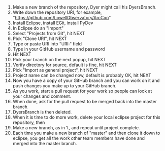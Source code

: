1. Make a new branch of the repository, Dyer might call his DyersBranch.
2. Write down the repository URI, for example, "https://github.com/LowellObservatory/ArcCon"
3. Install Eclipse, install EGit, install PyDev
4. In Eclipse do an "Import"
5. Select "Projects from Git", hit NEXT
6. Pick "Clone URI", hit NEXT
7. Type or paste URI into "URI:" field
8. Type in your GitHub username and password
9. Hit NEXT
10. Pick your branch on the next popup, hit NEXT
11. Verify directory for source, default is fine, hit NEXT
12. Pick "Import as general project", hit NEXT
13. Project name can be changed now, default is probably OK, hit NEXT
14. Now you have a copy of your GitHub branch and you can work on it
    and push changes you make up to your GitHub branch.
15. As you work, start a pull request for your work so people can look at your changes and comment.
16. When done, ask for the pull request to be merged back into the master branch.
17. DyersBranch is then deleted.
18. When it is time to do more work, delete your local eclipse project for this repository, then
19. Make a new branch, as in 1., and repeat until project complete.
20. Each time you make a new branch of "master" and then clone it down to eclipse,
    you get all the work other team members have done and merged into the master branch.
